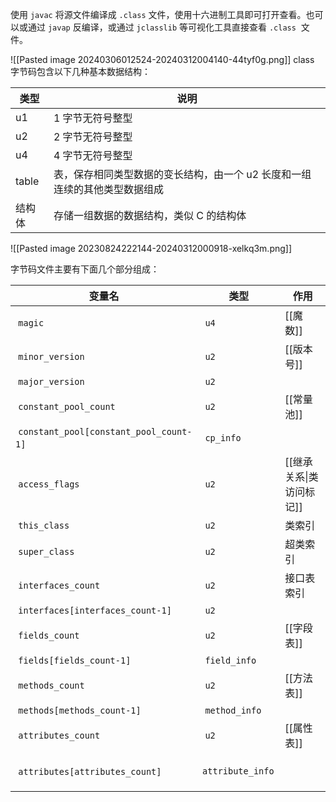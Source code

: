 使用 `javac` 将源文件编译成 `.class` ​​ 文件，使用十六进制工具即可打开查看。也可以或通过 `javap` 反编译，或通过 `jclasslib` 等可视化工具直接查看 `.class` ​​ 文件。

![[Pasted image 20240306012524-20240312004140-44tyf0g.png]]
class 字节码包含以下几种基本数据结构：

| 类型    | 说明                                      |
| ----- | --------------------------------------- |
| u1    | 1 字节无符号整型                               |
| u2    | 2 字节无符号整型                               |
| u4    | 4 字节无符号整型                               |
| table | 表，保存相同类型数据的变长结构，由一个 u2 长度和一组连续的其他类型数据组成 |
| 结构体   | 存储一组数据的数据结构，类似 C 的结构体                   |

![[Pasted image 20230824222144-20240312000918-xelkq3m.png]]

字节码文件主要有下面几个部分组成：


| 变量名                                        | 类型                   | 作用              |
| ------------------------------------------ | -------------------- | --------------- |
| ​ `magic` ​                                | ​ `u4` ​             | [[魔数]]          |
| ​ `minor_version` ​                        | ​ `u2` ​             | [[版本号]]         |
| ​ `major_version` ​                        | ​ `u2` ​             |                 |
| ​ `constant_pool_count` ​                  | ​ `u2` ​             | [[常量池]]         |
| ​ `constant_pool[constant_pool_count-1]` ​ | ​ `cp_info` ​        |                 |
| ​ `access_flags` ​                         | ​ `u2` ​             | [[继承关系\|类访问标记]] |
| ​ `this_class` ​                           | ​ `u2` ​             | 类索引             |
| ​ `super_class` ​                          | ​ `u2` ​             | 超类索引            |
| ​ `interfaces_count` ​                     | ​ `u2` ​             | 接口表索引           |
| ​ `interfaces[interfaces_count-1]` ​       | ​ `u2` ​             |                 |
| ​ `fields_count` ​                         | ​ `u2` ​             | [[字段表]]         |
| ​ `fields[fields_count-1]` ​               | ​ `field_info` ​     |                 |
| ​ `methods_count` ​                        | ​ `u2` ​             | [[方法表]]         |
| ​ `methods[methods_count-1]` ​             | ​ `method_info` ​    |                 |
| ​ `attributes_count` ​                     | ​ `u2` ​             | [[属性表]]         |
| ​ `attributes[attributes_count]` ​         | ​ `attribute_info` ​ |                 |
